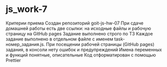 # js_work-7

Критерии приема Создан репозиторий goit-js-hw-07 При сдаче домашней работы есть
две ссылки: на исходные файлы и рабочую страницу на GitHub pages Задание
выполнено строго по ТЗ Каждое задание выполнено в отдельном файле с именем
task-номер_задания.js. При посещении рабочей страницы (GitHub pages) задания, в
консоли нету ошибок и предупреждений Имена переменных и функций понятные,
описательные Код отформатирован с помощью Prettier
